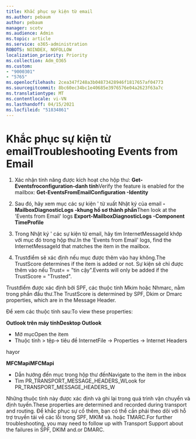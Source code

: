 ```yaml
---
title: Khắc phục sự kiện từ email
ms.author: pebaum
author: pebaum
manager: scotv
ms.audience: Admin
ms.topic: article
ms.service: o365-administration
ROBOTS: NOINDEX, NOFOLLOW
localization_priority: Priority
ms.collection: Adm_O365
ms.custom:
- "9000301"
- "5765"
ms.openlocfilehash: 2cea347f248a3b04873428946f1817657af04773
ms.sourcegitcommit: 8bc60ec34bc1e40685e3976576e04a2623f63a7c
ms.translationtype: MT
ms.contentlocale: vi-VN
ms.lasthandoff: 04/15/2021
ms.locfileid: "51834861"
---
```

# <a name="troubleshooting-events-from-email"></a><span data-ttu-id="61bb0-102">Khắc phục sự kiện từ email</span><span class="sxs-lookup"><span data-stu-id="61bb0-102">Troubleshooting Events from Email</span></span>

1. <span data-ttu-id="61bb0-103">Xác nhận tính năng được kích hoạt cho hộp thư: **Get-Eventsfroconfiguration-danh <mailbox> tính**</span><span class="sxs-lookup"><span data-stu-id="61bb0-103">Verify the feature is enabled for the mailbox: **Get-EventsFromEmailConfiguration -Identity <mailbox>**</span></span>

2. <span data-ttu-id="61bb0-104">Sau đó, hãy xem mục các sự kiện ' từ xuất Nhật ký của email **-MailboxDiagnosticLogs <mailbox> -khung hồ sơ thành phần**</span><span class="sxs-lookup"><span data-stu-id="61bb0-104">Then look at the 'Events from Email' logs **Export-MailboxDiagnosticLogs <mailbox> -Component TimeProfile**</span></span>

3. <span data-ttu-id="61bb0-105">Trong Nhật ký ' các sự kiện từ email, hãy tìm InternetMessageId khớp với mục đó trong hộp thư.</span><span class="sxs-lookup"><span data-stu-id="61bb0-105">In the 'Events from Email' logs, find the InternetMessageId that matches the item in the mailbox.</span></span>  

4. <span data-ttu-id="61bb0-106">Trustđiểm sẽ xác định nếu mục được thêm vào hay không.</span><span class="sxs-lookup"><span data-stu-id="61bb0-106">The TrustScore determines if the item is added or not.</span></span> <span data-ttu-id="61bb0-107">Sự kiện sẽ chỉ được thêm vào nếu Trust= = "tin cậy".</span><span class="sxs-lookup"><span data-stu-id="61bb0-107">Events will only be added if the TrustScore = "Trusted".</span></span>

<span data-ttu-id="61bb0-108">Trustđiểm được xác định bởi SPF, các thuộc tính Mkim hoặc Nhmarc, nằm trong phần đầu thư.</span><span class="sxs-lookup"><span data-stu-id="61bb0-108">The TrustScore is determined by SPF, Dkim or Dmarc properties, which are in the Message Header.</span></span>

<span data-ttu-id="61bb0-109">Để xem các thuộc tính sau:</span><span class="sxs-lookup"><span data-stu-id="61bb0-109">To view these properties:</span></span>

<span data-ttu-id="61bb0-110">**Outlook trên máy tính**</span><span class="sxs-lookup"><span data-stu-id="61bb0-110">**Desktop Outlook**</span></span>

- <span data-ttu-id="61bb0-111">Mở mục</span><span class="sxs-lookup"><span data-stu-id="61bb0-111">Open the item</span></span>
- <span data-ttu-id="61bb0-112">Thuộc tính > tệp-> tiêu đề Internet</span><span class="sxs-lookup"><span data-stu-id="61bb0-112">File -> Properties -> Internet Headers</span></span>

<span data-ttu-id="61bb0-113">hay</span><span class="sxs-lookup"><span data-stu-id="61bb0-113">or</span></span>

<span data-ttu-id="61bb0-114">**MFCMapi**</span><span class="sxs-lookup"><span data-stu-id="61bb0-114">**MFCMapi**</span></span>

- <span data-ttu-id="61bb0-115">Dẫn hướng đến mục trong hộp thư đến</span><span class="sxs-lookup"><span data-stu-id="61bb0-115">Navigate to the item in the inbox</span></span>
- <span data-ttu-id="61bb0-116">Tìm PR_TRANSPORT_MESSAGE_HEADERS_W</span><span class="sxs-lookup"><span data-stu-id="61bb0-116">Look for PR_TRANSPORT_MESSAGE_HEADERS_W</span></span>

<span data-ttu-id="61bb0-117">Những thuộc tính này được xác định và ghi lại trong quá trình vận chuyển và định tuyến.</span><span class="sxs-lookup"><span data-stu-id="61bb0-117">These properties are determined and recorded during transport and routing.</span></span> <span data-ttu-id="61bb0-118">Để khắc phục sự cố thêm, bạn có thể cần phải theo dõi với hỗ trợ truyền tải về các lỗi trong SPF, MKIM và. hoặc TMARC.</span><span class="sxs-lookup"><span data-stu-id="61bb0-118">For further troubleshooting, you may need to follow up with Transport Support about the failures in  SPF, DKIM and.or DMARC.</span></span>